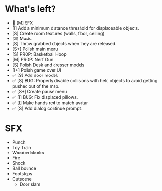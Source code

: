 # What's left?

- 📌 [M] SFX
- [I] Add a minimum distance threshold for displaceable objects.
- [S] Create room textures (walls, floor, ceiling)
- [S] Music
- [S] Throw grabbed objects when they are released.
- [S+] Polish main menu
- [S] PROP: Basketball Hoop
- [M] PROP: Nerf Gun
- [S] Polish Desk and dresser models
- [I+] Polish game over UI
- ✅ [S] Add door model.
- ✅ [S] BUG: Properly disable collisions with held objects to avoid getting pushed out of the map.
- ✅ [S+] Create pause menu
- ✅ [I] BUG: Fix displaced pillows.
- ✅ [I] Make hands red to match avatar
- ✅ [S] Add dialog continue prompt.

# SFX

- Punch
- Toy Train
- Wooden blocks
- Fire
- Shock
- Ball bounce
- Footsteps
- Cutscene
  - Door slam
